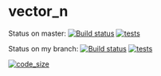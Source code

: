 # vector_n

Status on master: [![Build status](https://img.shields.io/appveyor/ci/scalar438/vector-n/master?logo=appveyor&style=plastic)](https://ci.appveyor.com/project/scalar438/vector-n)  [![tests](https://img.shields.io/appveyor/tests/scalar438/vector-n/master?logo=visual-studio-code&style=plastic)](https://ci.appveyor.com/project/scalar438/vector-n/build/tests)


Status on my branch: [![Build status](https://img.shields.io/appveyor/ci/scalar438/vector-n/my_feature?logo=appveyor&style=plastic)](https://ci.appveyor.com/project/scalar438/vector-n)  [![tests](https://img.shields.io/appveyor/tests/scalar438/vector-n/my_feature?logo=visual-studio-code&style=plastic)](https://ci.appveyor.com/project/scalar438/vector-n/build/tests)

[![code_size](https://img.shields.io/github/languages/code-size/scalar438/vector_n.svg?logo=c%2B%2B&style=plastic)](https://github.com/scalar438/vector_n)

